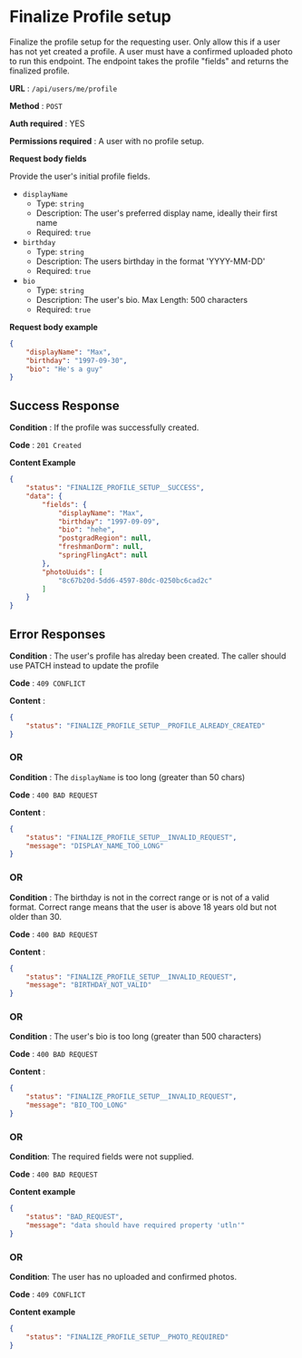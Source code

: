# Finalize Profile setup

Finalize the profile setup for the requesting user. Only allow this if a user has not yet created a profile. A user must have a confirmed uploaded photo to run this endpoint. The endpoint takes the profile "fields" and returns the finalized profile.

**URL** : `/api/users/me/profile`

**Method** : `POST`

**Auth required** : YES

**Permissions required** : A user with no profile setup.

**Request body fields**

Provide the user's initial profile fields.

* `displayName`
  * Type: `string`
  * Description: The user's preferred display name, ideally their first name
  * Required: `true`
* `birthday`
  * Type: `string`
  * Description: The users birthday in the format 'YYYY-MM-DD'
  * Required: `true`
* `bio`
  * Type: `string`
  * Description: The user's bio. Max Length: 500 characters
  * Required: `true`

**Request body example**

```json
{
    "displayName": "Max",
    "birthday": "1997-09-30",
    "bio": "He's a guy"
}
```

## Success Response

**Condition** : If the profile was successfully created.

**Code** : `201 Created`

**Content Example**

```json
{
    "status": "FINALIZE_PROFILE_SETUP__SUCCESS",
    "data": {
        "fields": {
            "displayName": "Max",
            "birthday": "1997-09-09",
            "bio": "hehe",
            "postgradRegion": null,
            "freshmanDorm": null,
            "springFlingAct": null
        },
        "photoUuids": [
            "8c67b20d-5dd6-4597-80dc-0250bc6cad2c"
        ]
    }
}
```

## Error Responses

**Condition** : The user's profile has alreday been created. The caller should use PATCH instead to update the profile

**Code** : `409 CONFLICT`

**Content** :
```json
{
    "status": "FINALIZE_PROFILE_SETUP__PROFILE_ALREADY_CREATED"
}
```

### OR

**Condition** : The `displayName` is too long (greater than 50 chars)

**Code** : `400 BAD REQUEST`

**Content** :
```json
{
    "status": "FINALIZE_PROFILE_SETUP__INVALID_REQUEST",
    "message": "DISPLAY_NAME_TOO_LONG"
}
```

### OR

**Condition** : The birthday is not in the correct range or is not of a valid format. Correct range means that the user is above 18 years old but not older than 30.

**Code** : `400 BAD REQUEST`

**Content** :
```json
{
    "status": "FINALIZE_PROFILE_SETUP__INVALID_REQUEST",
    "message": "BIRTHDAY_NOT_VALID"
}
```

### OR

**Condition** : The user's bio is too long (greater than 500 characters)

**Code** : `400 BAD REQUEST`

**Content** :
```json
{
    "status": "FINALIZE_PROFILE_SETUP__INVALID_REQUEST",
    "message": "BIO_TOO_LONG"
}
```

### OR

**Condition**: The required fields were not supplied.

**Code** : `400 BAD REQUEST`

**Content example**

```json
{
    "status": "BAD_REQUEST",
    "message": "data should have required property 'utln'"
}
```

### OR

**Condition**: The user has no uploaded and confirmed photos.

**Code** : `409 CONFLICT`

**Content example**

```json
{
    "status": "FINALIZE_PROFILE_SETUP__PHOTO_REQUIRED"
}
```

